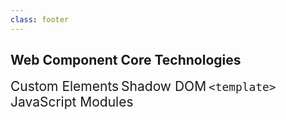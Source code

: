 ```yaml
---
class: footer
---
```

<h2 slot="title">Web Component Core Technologies</h2>
<figure-img src="ce.svg" alt="painter's palette" height="150">Custom Elements</figure-img>
<figure-img src="sd.svg" alt="sunglasses" height="150">Shadow DOM</figure-img>
<figure-img src="te.svg" alt="rubber stamp" width="150"><code>&lt;template></code></figure-img>
<figure-img src="esm.svg" alt="transport truck" height="150">JavaScript Modules</figure-img>

<style>
#contents {
  display: grid;
  grid-template-columns: repeat(4, 1fr);
  place-content: start center;
  width: max-content;
  margin-inline: auto;
  column-gap: 40px;
}
figure-img {
  --caption-align: center;
  --margin: 0;
  font-size: 1.5em;
}
</style>
